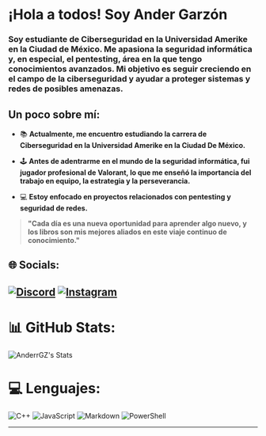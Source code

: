 # **¡Hola a todos! Soy Ander Garzón**
### **Soy estudiante de Ciberseguridad en la Universidad Amerike en la Ciudad de México. Me apasiona la seguridad informática y, en especial, el pentesting, área en la que tengo conocimientos avanzados. Mi objetivo es seguir creciendo en el campo de la ciberseguridad y ayudar a proteger sistemas y redes de posibles amenazas.**

## **Un poco sobre mí:**
- 📚 **Actualmente, me encuentro estudiando la carrera de Ciberseguridad en la Universidad Amerike en la Ciudad De México.**

- 🕹️ **Antes de adentrarme en el mundo de la seguridad informática, fui jugador profesional de Valorant, lo que me enseñó la importancia del trabajo en equipo, la estrategia y la perseverancia.**

- 💻 **Estoy enfocado en proyectos relacionados con pentesting y seguridad de redes.**

> **"Cada día es una nueva oportunidad para aprender algo nuevo, y los libros son mis mejores aliados en este viaje continuo de conocimiento."**
## 🌐 **Socials:**
[![Discord](https://img.shields.io/badge/Discord-%237289DA.svg?logo=discord&logoColor=white)](https://discord.gg/aletsee) [![Instagram](https://img.shields.io/badge/Instagram-%23E4405F.svg?logo=Instagram&logoColor=white)](https://instagram.com/brokeenander) 
---

# 📊 **GitHub Stats:**
![AnderrGZ's Stats](https://github-readme-stats.vercel.app/api?username=AnderrGZ&theme=vue-dark&show_icons=true&hide_border=true&count_private=true)

# 💻 **Lenguajes:**
![C++](https://img.shields.io/badge/c++-%2300599C.svg?style=for-the-badge&logo=c%2B%2B&logoColor=white) ![JavaScript](https://img.shields.io/badge/javascript-%23323330.svg?style=for-the-badge&logo=javascript&logoColor=%23F7DF1E) 
![Markdown](https://img.shields.io/badge/markdown-%23000000.svg?style=for-the-badge&logo=markdown&logoColor=white) ![PowerShell](https://img.shields.io/badge/PowerShell-%235391FE.svg?style=for-the-badge&logo=powershell&logoColor=white)


---
